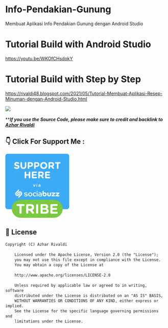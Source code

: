 # Info-Pendakian-Gunung
Membuat Aplikasi Info Pendakian Gunung dengan Android Studio

# Tutorial Build with Android Studio
https://youtu.be/WKOfCHsdokY

# Tutorial Build with Step by Step
https://rivaldi48.blogspot.com/2021/05/Tutorial-Membuat-Aplikasi-Resep-Minuman-dengan-Android-Studio.html

<img src="https://1.bp.blogspot.com/-z5fuBHvqNSo/YMmTIyhHJwI/AAAAAAAAH-M/y4s3BAXXQFQVFfxoFWwjntrMU_LlUzNiACLcBGAsYHQ/s1280/Tutorial%2BMembuat%2BAplikasi%2BInfo%2BPendakian%2BGunung%2Bdengan%2BAndroid%2BStudio.png" data-canonical-src="https://1.bp.blogspot.com/-z5fuBHvqNSo/YMmTIyhHJwI/AAAAAAAAH-M/y4s3BAXXQFQVFfxoFWwjntrMU_LlUzNiACLcBGAsYHQ/s1280/Tutorial%2BMembuat%2BAplikasi%2BInfo%2BPendakian%2BGunung%2Bdengan%2BAndroid%2BStudio.png" style="max-width:100%;">

*****If you use the Source Code, please make sure to credit and backlink to [Azhar Rivaldi](https://rivaldi48.blogspot.com/)***

## 👇 Click For Support Me :
<a href="https://sociabuzz.com/azharrvldi_/donate"> 
<img src="https://github.com/AzharRivaldi/AzharRivaldi/blob/master/Support%20Here.png" width="200" height="200"></a>

## 📄 License

```
Copyright (C) Azhar Rivaldi

    Licensed under the Apache License, Version 2.0 (the "License");
    you may not use this file except in compliance with the License.
    You may obtain a copy of the License at

    http://www.apache.org/licenses/LICENSE-2.0

    Unless required by applicable law or agreed to in writing, software
    distributed under the License is distributed on an "AS IS" BASIS,
    WITHOUT WARRANTIES OR CONDITIONS OF ANY KIND, either express or implied.
    See the License for the specific language governing permissions and
    limitations under the License.

```
